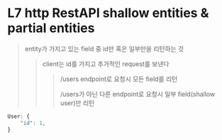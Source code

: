 # L7 http RestAPI shallow entities & partial entities

> entity가 가지고 있는 field 중 id만 혹은 일부만을 리턴하는 것
>
> > client는 id를 가지고 추가적인 request를 보낸다
> >
> > > /users endpoint로 요청시 모든 field를 리턴
> > >
> > > /users가 아닌 다른 endpoint로 요청시 일부 field(shallow user)만 리턴

```js
User: {
    "id": 1,
}
```
